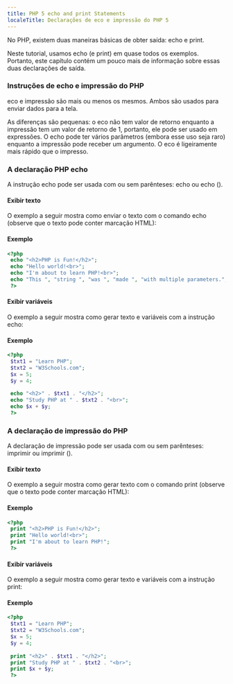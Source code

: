 ```yaml
---
title: PHP 5 echo and print Statements
localeTitle: Declarações de eco e impressão do PHP 5
---
```

No PHP, existem duas maneiras básicas de obter saída: echo e print.

Neste tutorial, usamos echo (e print) em quase todos os exemplos. Portanto, este capítulo contém um pouco mais de informação sobre essas duas declarações de saída.

### Instruções de echo e impressão do PHP

eco e impressão são mais ou menos os mesmos. Ambos são usados ​​para enviar dados para a tela.

As diferenças são pequenas: o eco não tem valor de retorno enquanto a impressão tem um valor de retorno de 1, portanto, ele pode ser usado em expressões. O echo pode ter vários parâmetros (embora esse uso seja raro) enquanto a impressão pode receber um argumento. O eco é ligeiramente mais rápido que o impresso.

### A declaração PHP echo

A instrução echo pode ser usada com ou sem parênteses: echo ou echo ().

#### Exibir texto

O exemplo a seguir mostra como enviar o texto com o comando echo (observe que o texto pode conter marcação HTML):

#### Exemplo

```php
<?php 
 echo "<h2>PHP is Fun!</h2>"; 
 echo "Hello world!<br>"; 
 echo "I'm about to learn PHP!<br>"; 
 echo "This ", "string ", "was ", "made ", "with multiple parameters."; 
 ?> 
```

#### Exibir variáveis

O exemplo a seguir mostra como gerar texto e variáveis ​​com a instrução echo:

#### Exemplo

```php
<?php 
 $txt1 = "Learn PHP"; 
 $txt2 = "W3Schools.com"; 
 $x = 5; 
 $y = 4; 
 
 echo "<h2>" . $txt1 . "</h2>"; 
 echo "Study PHP at " . $txt2 . "<br>"; 
 echo $x + $y; 
 ?> 
```

### A declaração de impressão do PHP

A declaração de impressão pode ser usada com ou sem parênteses: imprimir ou imprimir ().

#### Exibir texto

O exemplo a seguir mostra como gerar texto com o comando print (observe que o texto pode conter marcação HTML):

#### Exemplo

```php
<?php 
 print "<h2>PHP is Fun!</h2>"; 
 print "Hello world!<br>"; 
 print "I'm about to learn PHP!"; 
 ?> 
```

#### Exibir variáveis

O exemplo a seguir mostra como gerar texto e variáveis ​​com a instrução print:

#### Exemplo

```php
<?php 
 $txt1 = "Learn PHP"; 
 $txt2 = "W3Schools.com"; 
 $x = 5; 
 $y = 4; 
 
 print "<h2>" . $txt1 . "</h2>"; 
 print "Study PHP at " . $txt2 . "<br>"; 
 print $x + $y; 
 ?> 

```